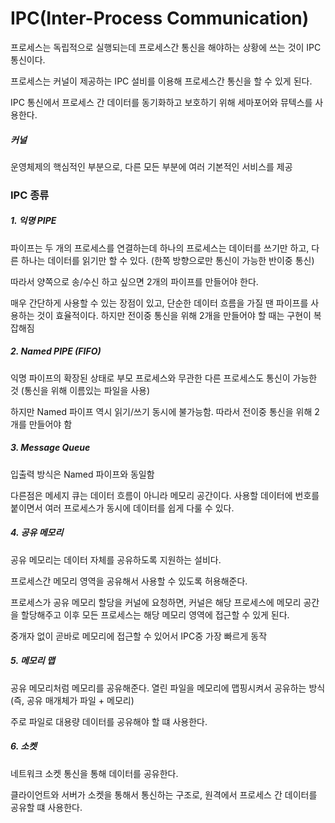 # IPC(Inter-Process Communication)

프로세스는 독립적으로 실행되는데 프로세스간 통신을 해야하는 상황에 쓰는 것이 IPC 통신이다.

프로세스는 커널이 제공하는 IPC 설비를 이용해 프로세스간 통신을 할 수 있게 된다.

IPC 통신에서 프로세스 간 데이터를 동기화하고 보호하기 위해 세마포어와 뮤텍스를 사용한다.

##### 커널

운영체제의 핵심적인 부분으로, 다른 모든 부분에 여러 기본적인 서비스를 제공

### IPC 종류

##### 1. 익명 PIPE

파이프는 두 개의 프로세스를 연결하는데 하나의 프로세스는 데이터를 쓰기만 하고, 다른 하나는 데이터를 읽기만 할 수 있다. (한쪽 방향으로만 통신이 가능한 반이중 통신)

따라서 양쪽으로 송/수신 하고 싶으면 2개의 파이프를 만들어야 한다.

매우 간단하게 사용할 수 있는 장점이 있고, 단순한 데이터 흐름을 가질 땐 파이프를 사용하는 것이 효율적이다. 하지만 전이중 통신을 위해 2개을 만들어야 할 때는 구현이 복잡해짐

##### 2. Named PIPE (FIFO)

익명 파이프의 확장된 상태로 부모 프로세스와 무관한 다른 프로세스도 통신이 가능한 것 (통신을 위해 이름있는 파일을 사용)

하지만 Named 파이프 역시 읽기/쓰기 동시에 불가능함. 따라서 전이중 통신을 위해 2개를 만들어야 함

##### 3. Message Queue

입출력 방식은 Named 파이프와 동일함

다른점은 메세지 큐는 데이터 흐름이 아니라 메모리 공간이다. 사용할 데이터에 번호를 붙이면서 여러 프로세스가 동시에 데이터를 쉽게 다룰 수 있다.

##### 4. 공유 메모리

공유 메모리는 데이터 자체를 공유하도록 지원하는 설비다.

프로세스간 메모리 영역을 공유해서 사용할 수 있도록 허용해준다.

프로세스가 공유 메모리 할당을 커널에 요청하면, 커널은 해당 프로세스에 메모리 공간을 할당해주고 이후 모든 프로세스는 해당 메모리 영역에 접근할 수 있게 된다.

중개자 없이 곧바로 메모리에 접근할 수 있어서 IPC중 가장 빠르게 동작

##### 5. 메모리 맵

공유 메모리처럼 메모리를 공유해준다. 열린 파일을 메모리에 맵핑시켜서 공유하는 방식 (즉, 공유 매개체가 파일 + 메모리)

주로 파일로 대용량 데이터를 공유해야 할 떄 사용한다.

##### 6. 소켓

네트워크 소켓 통신을 통해 데이터를 공유한다.

클라이언트와 서버가 소켓을 통해서 통신하는 구조로, 원격에서 프로세스 간 데이터를 공유할 떄 사용한다.


